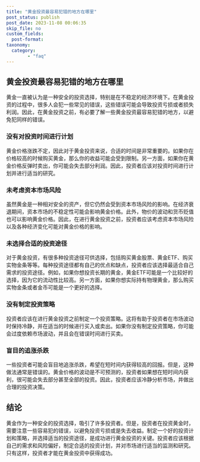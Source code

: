 ```yaml
---
title: "黄金投资最容易犯错的地方在哪里"
post_status: publish
post_date: 2023-11-08 00:06:35
skip_file: no
custom_fields: 
  post-format: 
taxonomy:
  category:
        - "faq"
---
```


## 黄金投资最容易犯错的地方在哪里

黄金一直被认为是一种安全的投资选择，特别是在不稳定的经济环境下。在黄金投资的过程中，很多人会犯一些常见的错误，这些错误可能会导致投资亏损或者损失利润。因此，在黄金投资之前，有必要了解一些黄金投资最容易犯错的地方，以避免犯同样的错误。

### 没有对投资时间进行计划

黄金价格涨跌不定，因此对于黄金投资来说，合适的时间是非常重要的。如果你在价格较高的时候购买黄金，那么你的收益可能会受到限制。另一方面，如果你在黄金价格反弹时卖出，你可能会失去部分利润。因此，投资者应该对投资时间进行计划并进行适当的研究。

### 未考虑资本市场风险

虽然黄金是一种相对安全的资产，但它仍然会受到资本市场风险的影响。在经济衰退期间，资本市场的不稳定性可能会影响黄金价格。此外，物价的波动和货币贬值也可以影响黄金价格。因此，在进行黄金投资之前，投资者应该考虑资本市场风险以及各种经济变化可能对黄金价格的影响。

### 未选择合适的投资途径

对于黄金投资，有很多种投资途径可供选择，包括购买黄金股票、黄金ETF、购买实物金条等等。每种投资途径都有自己的优点和缺点，投资者应该选择最适合自己需求的投资途径。例如，如果你想投资长期的黄金，黄金ETF可能是一个比较好的选择，因为它的流动性比较高。另一方面，如果你想实际持有物理黄金，那么购买实物金条或者金币可能是一个更好的选择。

### 没有制定投资策略

投资者应该在进行黄金投资之前制定一个投资策略。这将有助于投资者在市场波动时保持冷静，并在适当的时候进行买入或卖出。如果你没有制定投资策略，你可能会过度依赖市场波动，并且会在错误时间进行买卖。

### 盲目的追涨杀跌

一些投资者可能会盲目地追涨杀跌，希望在短时间内获得较高的回报。但是，这种做法通常是错误的。黄金价格的波动是不可预测的，投资者如果想在短时间内获利，很可能会失去部分甚至全部的投资。因此，投资者应该冷静分析市场，并做出合理的投资决策。

## 结论

黄金作为一种安全的投资选择，吸引了许多投资者。但是，投资者在投资黄金时，需要注意一些容易犯的错误，以避免投资亏损或是失去收益。制定一个好的投资计划和策略，并选择适当的投资途径，是成功进行黄金投资的关键。投资者应该根据自己的需求和风险偏好，制定合适的投资计划，并对市场进行适当的监测和研究。只有这样，投资者才能在黄金投资中获得成功。
